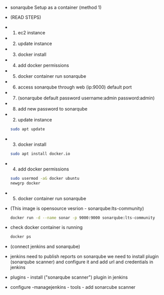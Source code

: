- sonarqube Setup as a container (method 1)

- (READ STEPS)

- 1) ec2 instance 
- 2) update instance 
- 3) docker install 
- 4) add docker permissions 
- 5) docker container run sonarqube
- 6) access sonarqube through web (ip:9000) default port  
- 7) (sonarqube default password username:admin password:admin)
- 8) add new password to sonarqube

- 2) update instance
   
   ```bash
   sudo apt update

   ```
- 3) docker install

   ```bash
   sudo apt install docker.io

   ```
- 4) add docker permissions

   ```bash
   sudo usermod -aG docker ubuntu
   newgrp docker

   ```
- 5) docker container run sonarqube 
- (This image is opensource vesrion - sonarqube:lts-community)

   ```bash
   docker run -d --name sonar -p 9000:9000 sonarqube:lts-community

   ```
-  check docker container is running 

   ```bash
   docker ps

   ```


- (connect jenkins and sonarqube)
- jenkins need to publish reports on sonarqube we need to install plugin (sonarqube scanner) and configure it and add url and credentials in jenkins 

- plugins - install ("sonarqube scanner") plugin in jenkins
- configure
  -managejenkins - tools - add sonarcube scanner
